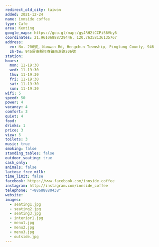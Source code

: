 ```yaml
---
redirect_old_city: taiwan
added: 2021-12-24
name: innside coffee
type: Cafe
area: Kenting
google_maps: https://goo.gl/maps/gy4RH2tCCPiS6Vby6
coordinates: 21.96106888729446, 120.76358136135767
address:
  en: No. 206號, Nanwan Rd, Hengchun Township, Pingtung County, 946
  zh-tw: 946屏東縣恆春鎮南灣路206號
station: 
hours:
  mon: 11-19:30
  wed: 11-19:30
  thu: 11-19:30
  fri: 11-19:30
  sat: 11-19:30
  sun: 11-19:30
wifi: 5
speed: 50
power: 4
vacancy: 4
comfort: 3
quiet: 4
food: 
drinks: 1
price: 3
view: 5
toilets: 3
music: true
smoking: false
standing_tables: false
outdoor_seating: true
cash_only: 
animals: false
lactose_free_milk: 
time_limit: false
facebook: https://www.facebook.com/innside.coffee
instagram: http://instagram.com/innside_coffee
telephone: "+88688880438"
website: 
images:
  - seating1.jpg
  - seating2.jpg
  - seating3.jpg
  - interior1.jpg
  - menu1.jpg
  - menu2.jpg
  - menu3.jpg
  - outside.jpg
---
```

